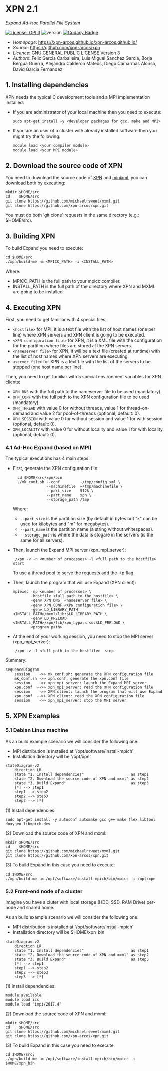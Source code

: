 # XPN 2.1

*Expand Ad-Hoc Parallel File System*

[![License: GPL3](https://img.shields.io/badge/License-GPL3-blue.svg)](https://opensource.org/licenses/GPL-3.0)
![version](https://img.shields.io/badge/version-2.1-blue)
[![Codacy Badge](https://app.codacy.com/project/badge/Grade/ca0c40db97f64698a2db9992cafdd4ab)](https://www.codacy.com/gh/xpn-arcos/xpn/dashboard?utm_source=github.com&amp;utm_medium=referral&amp;utm_content=xpn-arcos/xpn&amp;utm_campaign=Badge_Grade)

* *Homepage*: <https://xpn-arcos.github.io/xpn-arcos.github.io/>
* *Source*:   <https://github.com/xpn-arcos/xpn>
* *Licence*:  [GNU GENERAL PUBLIC LICENSE Version 3](https://github.com/dcamarmas/xpn/blob/master/COPYING)</br>
* *Authors*:  Felix Garcia Carballeira, Luis Miguel Sanchez Garcia, Borja Bergua Guerra, Alejandro Calderon Mateos, Diego Camarmas Alonso, David Garcia Fernandez

## 1. Installing dependencies

XPN needs the typical C development tools and a MPI implementation installed:
* If you are administrator of your local machine then you need to execute:
  ```
  sudo apt-get install -y <developer packages for gcc, make and MPI>
  ```
* If you are an user of a cluster with already installed software then you might try the following:
  ```bash
  module load <your compiler module>
  module load <your MPI module>
  ```

## 2. Download the source code of XPN

You need to download the source code of [XPN](https://xpn-arcos.github.io/arcos-xpn.github.io/) and [minixml](http://www.minixml.org), you can download both by executing:
```
mkdir $HOME/src
cd    $HOME/src
git clone https://github.com/michaelrsweet/mxml.git
git clone https://github.com/xpn-arcos/xpn.git
```

You must do both 'git clone' requests in the same directory (e.g.: $HOME/src).

## 3. Building XPN

To build Expand you need to execute:
```
cd $HOME/src
./xpn/build-me -m <MPICC_PATH> -i <INSTALL_PATH>
```
Where:
* MPICC_PATH is the full path to your mpicc compiler.
* INSTALL_PATH is the full path of the directory where XPN and MXML are going to be installed.

## 4. Executing XPN

First, you need to get familiar with 4 special files:
* ```<hostfile>``` for MPI, it is a text file with the list of host names (one per line) where XPN servers and XPN client is going to be executed.
* ```<XPN configuration file>``` for XPN, it is a XML file with the configuration for the partition where files are stored at the XPN servers.
* ```<nameserver file>``` for XPN, it will be a text file (created at runtime) with the list of host names where XPN servers are executing.
* ```<server file>``` for XPN is a text file with the list of the servers to be stopped (one host name per line).

Then, you need to get familiar with 5 special environment variables for XPN clients:
* ```XPN_DNS```      with the full path to the nameserver file to be used (mandatory).
* ```XPN_CONF```     with the full path to the XPN configuration file to be used (mandatory).
* ```XPN_THREAD```   with value 0 for without threads, value 1 for thread-on-demand and value 2 for pool-of-threads (optional, default: 0).
* ```XPN_SESSION```  with value 0 for without session and value 1 for with session (optional, default: 0).
* ```XPN_LOCALITY``` with value 0 for without locality and value 1 for with locality (optional, default: 0).


### 4.1 Ad-Hoc Expand (based on MPI)
The typical executions has 4 main steps:
- First, generate the XPN configuration file:

  ```
    cd $HOME/src/xpn/bin
    ./mk_conf.sh --conf         ~/tmp/config.xml \
                 --machinefile  ~/tmp/machinefile \
                 --part_size    512k \
                 --part_name    xpn \
                 --storage_path /tmp
  ```
  Where:
  * ```--part_size``` is the partition size (by default in bytes but "k" can be used for kilobytes and "m" for megabytes).
  * ```--part_name``` is the partition name (a string without whitespaces).
  * ```--storage_path``` is where the data is stogare in the servers (is the same for all servers).

- Then, launch the Expand MPI server (xpn_mpi_server):

  ```
  ./xpn -v -n <number of processes> -l <full path to the hostfile>  start
  ```

  To use a thread pool to serve the requests add the -tp flag.

- Then,  launch the program that will use Expand (XPN client):

  ```
  mpiexec -np <number of processes> \
          -hostfile <full path to the hostfile> \
          -genv XPN_DNS  <nameserver file> \
          -genv XPN_CONF <XPN configuration file> \
          -genv LD_LIBRARY_PATH <INSTALL_PATH>/mxml/lib:$LD_LIBRARY_PATH \
          -genv LD_PRELOAD      <INSTALL_PATH>/xpn/lib/xpn_bypass.so:$LD_PRELOAD \
          <program path>
  ```

- At the end of your working session, you need to stop the MPI server (xpn_mpi_server):

  ```
  ./xpn -v -l <full path to the hostfile>  stop
  ```
    
Summary:

```mermaid
sequenceDiagram
    session    ->> mk_conf.sh: generate the XPN configuration file
    mk_conf.sh ->> xpn.conf: generate the xpn.conf file
    session    ->> xpn_mpi_server: launch the Expand MPI server
    xpn.conf  -->> xpn_mpi_server: read the XPN configuration file
    session    ->> XPN client: launch the program that will use Expand
    xpn.conf  -->> XPN client: read the XPN configuration file
    session    ->> xpn_mpi_server: stop the MPI server
```


## 5. XPN Examples

### 5.1 Debian Linux machine

As an build example scenario we will consider the following one:
* MPI distribution is installed at '/opt/software/install-mpich'
* Installation directory will be '/opt/xpn'

```mermaid
stateDiagram-v2
    direction LR
    state "1. Install dependencies"                     as step1
    state "2. Download the source code of XPN and mxml" as step2
    state "3. Build Expand"                             as step3
    [*] --> step1
    step1 --> step2
    step2 --> step3
    step3 --> [*]
```


(1) Install dependencies:
  ```
  sudo apt-get install -y autoconf automake gcc g++ make flex libtool doxygen libmpich-dev
  ```

(2) Download the source code of XPN and mxml:
  ```
  mkdir $HOME/src
  cd    $HOME/src
  git clone https://github.com/michaelrsweet/mxml.git
  git clone https://github.com/xpn-arcos/xpn.git
  ```

(3) To build Expand in this case you need to execute:
   ```
   cd $HOME/src
   ./xpn/build-me -m /opt/software/install-mpich/bin/mpicc -i /opt/xpn
   ```


### 5.2 Front-end node of a cluster

Imagine you have a cluter with local storage (HDD, SSD, RAM Drive) per-node and shared home.

As an build example scenario we will consider the following one:
* MPI distribution is installed at '/opt/software/install-mpich'
* Installation directory will be $HOME/xpn_bin

```mermaid
stateDiagram-v2
    direction LR
    state "1. Install dependencies"                     as step1
    state "2. Download the source code of XPN and mxml" as step2
    state "3. Build Expand"                             as step3
    [*] --> step1
    step1 --> step2
    step2 --> step3
    step3 --> [*]
```


(1) Install dependencies:
  ```
  module available
  module load icc
  module load "impi/2017.4"
  ```

(2) Download the source code of XPN and mxml:
  ```
  mkdir $HOME/src
  cd    $HOME/src
  git clone https://github.com/michaelrsweet/mxml.git
  git clone https://github.com/xpn-arcos/xpn.git
  ```

(3) To build Expand in this case you need to execute:
  ```
  cd $HOME/src;
  ./xpn/build-me -m /opt/software/install-mpich/bin/mpicc -i $HOME/xpn_bin
  ```

